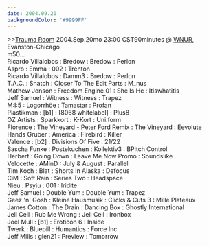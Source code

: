 ```yaml
---
date: 2004.09.20
backgroundColor: '#9999FF'
---
```


\>>[Trauma Room](http://www.djop.com/) 2004.Sep.20mo 23:00 CST90minutes @ [WNUR](http://www.wnur.org/), Evanston-Chicago  
m50...  
Ricardo Villalobos : Bredow : Bredow : Perlon  
Aspro : Emma : 002 : Trenton  
Ricardo Villalobos : Damm3 : Bredow : Perlon  
T.A.C. : Snatch : Closer To The Edit Parts : M\_nus  
Mathew Jonson : Freedom Engine 01 : She Is He : Itiswhatitis  
Jeff Samuel : Witness : Witness : Trapez  
M:I:5 : Logorrhöe : Tamastar : Profan  
Plastikman : \[b1\] : \[8068 whitelabel\] : Plus8  
OZ Artists : Sparkkort : K-Kort : Uni:form  
Florence : The Vineyard - Peter Ford Remix : The Vineyard : Eevolute  
Hands Gruber : America : Firebird : Killer  
Valence : \[b2\] : Divisions Of Five : 21/22  
Sascha Funke : Postekuchen : Kollektiv3 : BPitch Control  
Herbert : Going Down : Leave Me Now Promo : Soundslike  
Velocette : AMinD : July & August : Parallel  
Tim Koch : Blat : Shorts In Alaska : Defocus  
CiM : Soft Rain : Series Two : Headspace  
Nieu : Psyiu : 001 : Iridite  
Jeff Samuel : Double Yum : Double Yum : Trapez  
Geez 'n' Gosh : Kleine Hausmusik : Clicks & Cuts 3 : Mille Plateaux  
James Cotton : The Drain : Dancing Box : Ghostly International  
Jell Cell : Rub Me Wrong : Jell Cell : Ironbox  
Joel Mull : \[b1\] : Eroticon 6 : Inside  
Twerk : Bluepill : Humantics : Force Inc  
Jeff Mills : glen21 : Preview : Tomorrow